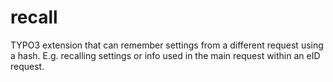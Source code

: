 # recall
TYPO3 extension that can remember settings from a different request using a hash. E.g. recalling settings or info used in the main request within an eID request.
